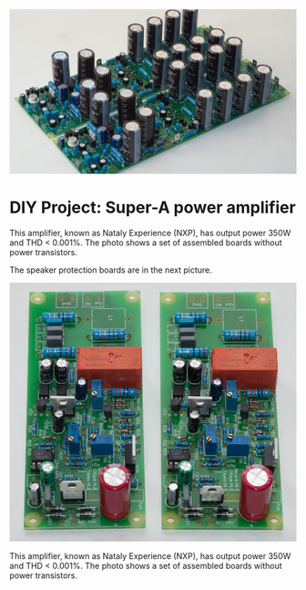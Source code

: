 ![Amplifier Boards](/projects/nataly_nxp/nataly_nxp.jpg)

# DIY Project: Super-A power amplifier

This amplifier, known as Nataly Experience (NXP), has output power 350W and THD < 0.001%. The photo shows a set of assembled boards without power transistors.

The speaker protection boards are in the next picture.

![Protection Boards](/projects/nataly_nxp/protection.jpg)

This amplifier, known as Nataly Experience (NXP), has output power 350W and THD < 0.001%. The photo shows a set of assembled boards without power transistors.

